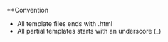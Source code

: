 **Convention
* All template files ends with .html
* All partial templates starts with an underscore (_)